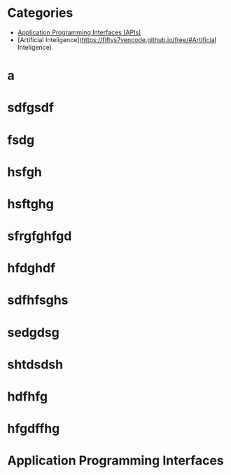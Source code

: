 # Categories
- [Application Programming Interfaces (APIs)](https://fiftys7vencode.github.io/free/#/?id=Application-Programming-Interfaces)
- [Artificial Inteligence](https://fiftys7vencode.github.io/free/#Artificial Inteligence)

# a
# sdfgsdf
# fsdg

# hsfgh
# hsftghg




# sfrgfghfgd
# hfdghdf
# sdfhfsghs
# sedgdsg
# shtdsdsh

# hdfhfg

# hfgdffhg

# Application Programming Interfaces
